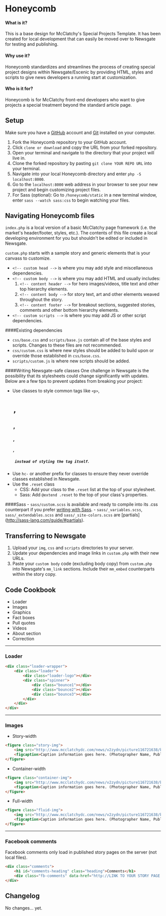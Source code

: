 # Honeycomb

#### What is it?
This is a base design for McClatchy's Special Projects Template. It has been created for local development that can easily be moved over to Newsgate for testing and publishing. 

#### Why use it?
Honeycomb standardizes and streamlines the process of creating special project designs within Newsgate/Escenic by providing HTML, styles and scripts to give news developers a running start at customization.

#### Who is it for?
Honeycomb is for McClatchy front-end developers who want to give projects a special treatment beyond the standard article page.

## Setup

Make sure you have a [GitHub](https://github.com/) account and [Git](https://git-scm.com/downloads) installed on your computer.

1. Fork the Honeycomb repository to your GitHub account.
2. Click `clone or download` and copy the URL from your forked repository.
3. Open your terminal and navigate to the directory that your project will live in.
4. Clone the forked repository by pasting `git clone YOUR REPO URL` into your terminal.
5. Navigate into your local Honeycomb directory and enter `php -S localhost:8000`.
6. Go to the `localhost:8000` web address in your browser to see your new project and begin customizing project files.
7. For Sass (optional): Go to `/honeycomb/static` in a new terminal window, enter `sass --watch sass:css` to begin watching your files.

## Navigating Honeycomb files
`index.php` is a local version of a basic McClatchy page framework (i.e. the market's header/footer, styles, etc.). The contents of this file create a local developing environment for you but shouldn't be edited or included in Newsgate.

`custom.php` starts with a sample story and generic elements that is your canvass to customize.
  - `<!-- custom head -->` is where you may add style and miscellaneous dependencies.
  - `<!-- custom body -->` is where you may add HTML and usually includes:
      1. `<!-- content header -->` for hero images/videos, title text and other top hierarchy elements.
      2. `<!-- content body -->` for story text, art and other elements weaved throughout the story.
      3. `<!-- content footer -->` for breakout sections, suggested stories, comments and other bottom hierarchy elements.
  - `<!-- custom scripts -->` is where you may add JS or other script dependencies.

####Existing dependencies
- `css/base.css` and `scripts/base.js` contain all of the base styles and scripts. Changes to these files are not recommended. 
- `css/custom.css` is where new styles should be added to build upon or override those established in `css/base.css`.
- `scripts/custom.js` is where new scripts should be added.

####Writing Newsgate-safe classes
One challenge in Newsgate is the possibility that its stylesheets could change significantly with updates. Below are a few tips to prevent updates from breaking your project:
- Use classes to style common tags like `<p>`, <h1>`, `<h2>`, `<h3>`, `<h4>`, `<h5>` instead of styling the tag itself`.
- Use `hc-` or another prefix for classes to ensure they never override classes established in Newsgate.
- Use the `.reset` class
    - CSS: Add your class to the `.reset` list at the top of your stylesheet.
    - Sass: Add `@extend .reset` to the top of your class's properties.

####Sass
    - `sass/custom.scss` is available and ready to compile into its .css counterpart if you prefer [writing with Sass](http://sass-lang.com/install). 
    - `sass/_variables.scss`, `sass/_extendables.scss` and `sass/_site-colors.scss` are [partials] (http://sass-lang.com/guide/#partials).

## Transferring to Newsgate
1. Upload your `img`, `css` and `scripts` directories to your server.
2. Update your dependencies and image links in `custom.php` with their new URLs.
3. Paste your `custom body` code (excluding body copy) from `custom.php` into Newsgate's `mm_link` sections. Include their `mm_embed` counterparts within the story copy.

## Code Cookbook

- Loader
- Images
- Graphics
- Fact boxes
- Pull quotes
- Videos
- About section
- Correction

***

### Loader

```html
<div class="loader-wrapper">
    <div class="loader">
        <div class="loader-logo"></div>
        <div class="spinner">
            <div class="bounce1"></div>
            <div class="bounce2"></div>
            <div class="bounce3"></div>
        </div>
    </div>
</div>
```
***

### Images

* Story-width

```html
<figure class="story-img">
    <img src="http://www.mcclatchydc.com/news/v2zydn/picture116721638/binary/placeholder1.png"/>
    <figcaption>Caption information goes here. (Photographer Name, Publication)</figcaption>
</figure>
```

* Container-width

```html
<figure class="container-img">
    <img src="http://www.mcclatchydc.com/news/v2zydn/picture116721638/binary/placeholder1.png"/>
    <figcaption>Caption information goes here. (Photographer Name, Publication)</figcaption>
</figure>
```

* Full-width

```html
<figure class="fluid-img">
    <img src="http://www.mcclatchydc.com/news/v2zydn/picture116721638/binary/placeholder1.png"/>
    <figcaption>Caption information goes here. (Photographer Name, Publication)</figcaption>
</figure>
```
***

### Facebook comments

Facebook comments only load in published story pages on the server (not local files).
```html
<div class="comments">
    <h1 id="comments-heading" class="heading">Comments</h1>
    <div class="fb-comments" data-href="http://LINK TO YOUR STORY PAGE GOES HERE.html" data-numposts="10" data-width="100%" data-colorscheme="light"></div>
</div>
```

## Changelog
No changes... yet.
